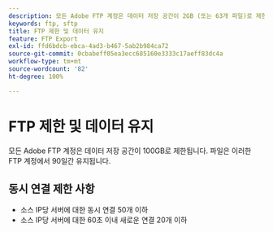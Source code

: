 ```yaml
---
description: 모든 Adobe FTP 계정은 데이터 저장 공간이 2GB (또는 63개 파일)로 제한됩니다. 파일은 이러한 FTP 계정에서 90일간 유지됩니다.
keywords: ftp, sftp
title: FTP 제한 및 데이터 유지
feature: FTP Export
exl-id: ffd6bdcb-ebca-4ad3-b467-5ab2b984ca72
source-git-commit: 0cbabeff05ea3ecc685160e3333c17aeff83dc4a
workflow-type: tm+mt
source-wordcount: '82'
ht-degree: 100%

---
```


# FTP 제한 및 데이터 유지

모든 Adobe FTP 계정은 데이터 저장 공간이 100GB로 제한됩니다. 파일은 이러한 FTP 계정에서 90일간 유지됩니다.

## 동시 연결 제한 사항

* 소스 IP당 서버에 대한 동시 연결 50개 이하
* 소스 IP당 서버에 대한 60초 이내 새로운 연결 20개 이하
